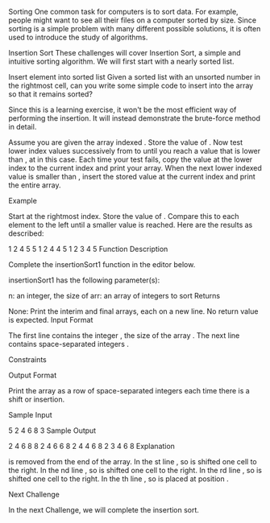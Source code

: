 Sorting
One common task for computers is to sort data. For example, people might want to see all their files on a computer sorted by size. Since sorting is a simple problem with many different possible solutions, it is often used to introduce the study of algorithms.

Insertion Sort
These challenges will cover Insertion Sort, a simple and intuitive sorting algorithm. We will first start with a nearly sorted list.

Insert element into sorted list
Given a sorted list with an unsorted number in the rightmost cell, can you write some simple code to insert into the array so that it remains sorted?

Since this is a learning exercise, it won't be the most efficient way of performing the insertion. It will instead demonstrate the brute-force method in detail.

Assume you are given the array indexed . Store the value of . Now test lower index values successively from to until you reach a value that is lower than , at in this case. Each time your test fails, copy the value at the lower index to the current index and print your array. When the next lower indexed value is smaller than , insert the stored value at the current index and print the entire array.

Example

Start at the rightmost index. Store the value of . Compare this to each element to the left until a smaller value is reached. Here are the results as described:

1 2 4 5 5
1 2 4 4 5
1 2 3 4 5
Function Description

Complete the insertionSort1 function in the editor below.

insertionSort1 has the following parameter(s):

n: an integer, the size of
arr: an array of integers to sort
Returns

None: Print the interim and final arrays, each on a new line. No return value is expected.
Input Format

The first line contains the integer , the size of the array .
The next line contains space-separated integers .

Constraints

Output Format

Print the array as a row of space-separated integers each time there is a shift or insertion.

Sample Input

5
2 4 6 8 3
Sample Output

2 4 6 8 8
2 4 6 6 8
2 4 4 6 8
2 3 4 6 8
Explanation

is removed from the end of the array.
In the st line , so is shifted one cell to the right.
In the nd line , so is shifted one cell to the right.
In the rd line , so is shifted one cell to the right.
In the th line , so is placed at position .

Next Challenge

In the next Challenge, we will complete the insertion sort.
